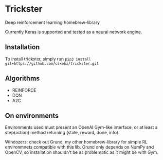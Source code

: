 # Trickster

Deep reinforcement learning homebrew-library

Currently Keras is supported and tested as a neural network engine.

## Installation

To install trickster, simply run
`pip3 install git+https://github.com/csxeba/trickster.git`

## Algorithms

- REINFORCE
- DQN
- A2C

## On environments

Environments used must present an OpenAI Gym-like interface, or at least a step(action) method returning (state, reward, done, info).

Windozers: check out Grund, my other homebrew-library for simple RL environmnets compatible with this lib.
Grund only depends on NumPy and OpenCV, so installation shouldn't be as problematic as it might be with Gym.
